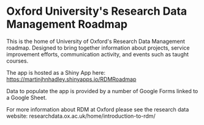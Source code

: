 # Oxford University's Research Data Management Roadmap

This is the home of University of Oxford's Research Data Management roadmap. Designed to bring together information about projects, service improvement efforts, communication activity, and events such as taught courses.

The app is hosted as a Shiny App here: https://martinjhnhadley.shinyapps.io/RDMRoadmap

Data to populate the app is provided by a number of Google Forms linked to a Google Sheet.

For more information about RDM at Oxford please see the research data website: researchdata.ox.ac.uk/home/introduction-to-rdm/
